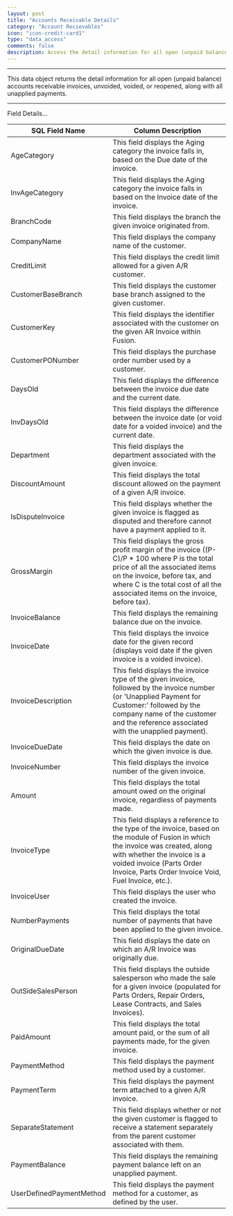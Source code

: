 ```yaml
---
layout: post
title: "Accounts Receivable Details"
category: "Account Recievables"  
icon: "icon-credit-card1"
type: "data_access" comments: falsedescription: Access the detail information for all open (unpaid balance) accounts receivable invoices, unvoided, voided, or reopened, along with all unapplied payments.
---
```



---

This data object returns the detail information for all open (unpaid balance) accounts receivable invoices, unvoided, voided, or reopened, along with all unapplied payments.

 <!-- 


 -->  <hr>Field Details...

| **SQL Field Name**       | **Column Description**                                                                                                                                                                                                                               |
|---|---|
| AgeCategory              | This field displays the Aging category the invoice falls in, based on the Due date of the invoice.                                                                                                                                                   |
| InvAgeCategory           | This field displays the Aging category the invoice falls in based on the Invoice date of the invoice.                                                                                                                                                |
| BranchCode               | This field displays the branch the given invoice originated from.                                                                                                                                                                                    |
| CompanyName              | This field displays the company name of the customer.                                                                                                                                                                                                |
| CreditLimit              | This field displays the credit limit allowed for a given A/R customer.                                                                                                                                                                               |
| CustomerBaseBranch       | This field displays the customer base branch assigned to the given customer.                                                                                                                                                                         |
| CustomerKey              | This field displays the identifier associated with the customer on the given AR Invoice within Fusion.                                                                                                                                               |
| CustomerPONumber         | This field displays the purchase order number used by a customer.                                                                                                                                                                                    |
| DaysOld                  | This field displays the difference between the invoice due date and the current date.                                                                                                                                                                |
| InvDaysOld               | This field displays the difference between the invoice date (or void date for a voided invoice) and the current date.                                                                                                                                |
| Department               | This field displays the department associated with the given invoice.                                                                                                                                                                                |
| DiscountAmount           | This field displays the total discount allowed on the payment of a given A/R invoice.                                                                                                                                                                |
| IsDisputeInvoice         | This field displays whether the given invoice is flagged as disputed and therefore cannot have a payment applied to it.                                                                                                                              |
| GrossMargin              | This field displays the gross profit margin of the invoice ((P-C)/P \* 100 where P is the total price of all the associated items on the invoice, before tax, and where C is the total cost of all the associated items on the invoice, before tax). |
| InvoiceBalance           | This field displays the remaining balance due on the invoice.                                                                                                                                                                                        |
| InvoiceDate              | This field displays the invoice date for the given record (displays void date if the given invoice is a voided invoice).                                                                                                                             |
| InvoiceDescription       | This field displays the invoice type of the given invoice, followed by the invoice number (or 'Unapplied Payment for Customer:' followed by the company name of the customer and the reference associated with the unapplied payment).               |
| InvoiceDueDate           | This field displays the date on which the given invoice is due.                                                                                                                                                                                      |
| InvoiceNumber            | This field displays the invoice number of the given invoice.                                                                                                                                                                                         |
| Amount                   | This field displays the total amount owed on the original invoice, regardless of payments made.                                                                                                                                                      |
| InvoiceType              | This field displays a reference to the type of the invoice, based on the module of Fusion in which the invoice was created, along with whether the invoice is a voided invoice (Parts Order Invoice, Parts Order Invoice Void, Fuel Invoice, etc.).  |
| InvoiceUser              | This field displays the user who created the invoice.                                                                                                                                                                                                |
| NumberPayments           | This field displays the total number of payments that have been applied to the given invoice.                                                                                                                                                        |
| OriginalDueDate          | This field displays the date on which an A/R Invoice was originally due.                                                                                                                                                                             |
| OutSideSalesPerson       | This field displays the outside salesperson who made the sale for a given invoice (populated for Parts Orders, Repair Orders, Lease Contracts, and Sales Invoices).                                                                                  |
| PaidAmount               | This field displays the total amount paid, or the sum of all payments made, for the given invoice.                                                                                                                                                   |
| PaymentMethod            | This field displays the payment method used by a customer.                                                                                                                                                                                           |
| PaymentTerm              | This field displays the payment term attached to a given A/R invoice.                                                                                                                                                                                |
| SeparateStatement        | This field displays whether or not the given customer is flagged to receive a statement separately from the parent customer associated with them.                                                                                                    |
| PaymentBalance           | This field displays the remaining payment balance left on an unapplied payment.                                                                                                                                                                      |
| UserDefinedPaymentMethod | This field displays the payment method for a customer, as defined by the user.                                                                                                                                                                       |
